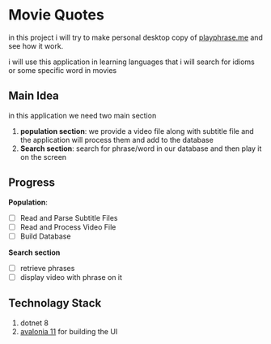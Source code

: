 # Movie Quotes
in this project i will try to make personal desktop copy of [playphrase.me][1] and see how it work.

i will use this application in learning languages that i will search for idioms or some specific word in movies 


## Main Idea
in this application we need two main section 
1. **population section**: we provide a video file along with subtitle file and the application will process them and add to the database 
2. **Search section**: search for phrase/word in our database and then play it on the screen
 
## Progress
**Population**:
- [ ] Read and Parse Subtitle Files
- [ ] Read and Process Video File
- [ ] Build Database

**Search section**
- [ ] retrieve phrases 
- [ ] display video with phrase on it

## Technolagy Stack
1. dotnet 8
2. [avalonia 11][2] for building the UI


[1]:  https://playphrase.me
[2]: https://avaloniaui.net/